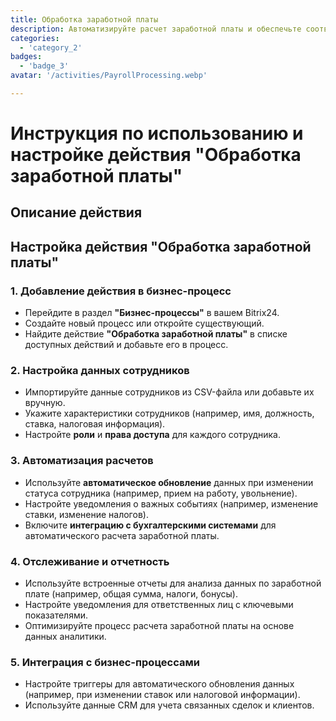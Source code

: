 ```yaml
---
title: Обработка заработной платы
description: Автоматизируйте расчет заработной платы и обеспечьте соответствие требованиям.
categories: 
  - 'category_2'
badges: 
  - 'badge_3'
avatar: '/activities/PayrollProcessing.webp'

---
```

# Инструкция по использованию и настройке действия "Обработка заработной платы"

## Описание действия

## **Настройка действия "Обработка заработной платы"**

### 1. Добавление действия в бизнес-процесс
- Перейдите в раздел **"Бизнес-процессы"** в вашем Bitrix24.
- Создайте новый процесс или откройте существующий.
- Найдите действие **"Обработка заработной платы"** в списке доступных действий и добавьте его в процесс.

### 2. Настройка данных сотрудников
- Импортируйте данные сотрудников из CSV-файла или добавьте их вручную.
- Укажите характеристики сотрудников (например, имя, должность, ставка, налоговая информация).
- Настройте **роли** и **права доступа** для каждого сотрудника.

### 3. Автоматизация расчетов
- Используйте **автоматическое обновление** данных при изменении статуса сотрудника (например, прием на работу, увольнение).
- Настройте уведомления о важных событиях (например, изменение ставки, изменение налогов).
- Включите **интеграцию с бухгалтерскими системами** для автоматического расчета заработной платы.

### 4. Отслеживание и отчетность
- Используйте встроенные отчеты для анализа данных по заработной плате (например, общая сумма, налоги, бонусы).
- Настройте уведомления для ответственных лиц с ключевыми показателями.
- Оптимизируйте процесс расчета заработной платы на основе данных аналитики.

### 5. Интеграция с бизнес-процессами
- Настройте триггеры для автоматического обновления данных (например, при изменении ставок или налоговой информации).
- Используйте данные CRM для учета связанных сделок и клиентов.